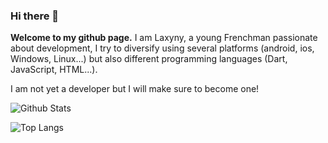 ### Hi there 👋

**Welcome to my github page.**
I am Laxyny, a young Frenchman passionate about development, I try to diversify using several platforms (android, ios, Windows, Linux...) but also different programming languages (Dart, JavaScript, HTML...).

I am not yet a developer but I will make sure to become one!

![Github Stats](https://github-readme-stats.vercel.app/api?username=Laxyny&count_private=true&show_icons=true&include_all_commits=true)

![Top Langs](https://github-readme-stats.vercel.app/api/top-langs/?username=Laxyny&hide=TeX&layout=compact)
<!--
**Laxyny/Laxyny** is a ✨ _special_ ✨ repository because its `README.md` (this file) appears on your GitHub profile.

Here are some ideas to get you started:

- 🔭 I’m currently working on ...
- 🌱 I’m currently learning ...
- 👯 I’m looking to collaborate on ...
- 🤔 I’m looking for help with ...
- 💬 Ask me about ...
- 📫 How to reach me: ...
- 😄 Pronouns: ...
- ⚡ Fun fact: ...
-->
